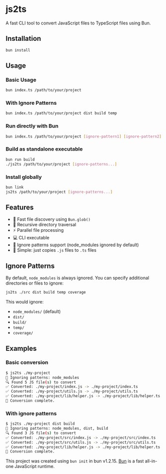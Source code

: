 # js2ts

A fast CLI tool to convert JavaScript files to TypeScript files using Bun.

## Installation

```bash
bun install
```

## Usage

### Basic Usage

```bash
bun index.ts /path/to/your/project
```

### With Ignore Patterns

```bash
bun index.ts /path/to/your/project dist build temp
```

### Run directly with Bun

```bash
bun index.ts /path/to/your/project [ignore-pattern1] [ignore-pattern2] ...
```

### Build as standalone executable

```bash
bun run build
./js2ts /path/to/your/project [ignore-patterns...]
```

### Install globally

```bash
bun link
js2ts /path/to/your/project [ignore-patterns...]
```

## Features

- 🚀 Fast file discovery using `Bun.glob()`
- 📁 Recursive directory traversal
- ⚡ Parallel file processing
- 💻 CLI executable
- 🚫 Ignore patterns support (node_modules ignored by default)
- 🎯 Simple: just copies `.js` files to `.ts` files

## Ignore Patterns

By default, `node_modules` is always ignored. You can specify additional directories or files to ignore:

```bash
js2ts ./src dist build temp coverage
```

This would ignore:

- `node_modules/` (default)
- `dist/`
- `build/`
- `temp/`
- `coverage/`

## Examples

### Basic conversion

```bash
$ js2ts ./my-project
🚫 Ignoring patterns: node_modules
🔍 Found 5 JS file(s) to convert
✅ Converted: ./my-project/index.js -> ./my-project/index.ts
✅ Converted: ./my-project/utils.js -> ./my-project/utils.ts
✅ Converted: ./my-project/lib/helper.js -> ./my-project/lib/helper.ts
🎉 Conversion complete.
```

### With ignore patterns

```bash
$ js2ts ./my-project dist build
🚫 Ignoring patterns: node_modules, dist, build
🔍 Found 3 JS file(s) to convert
✅ Converted: ./my-project/src/index.js -> ./my-project/src/index.ts
✅ Converted: ./my-project/src/utils.js -> ./my-project/src/utils.ts
✅ Converted: ./my-project/lib/helper.js -> ./my-project/lib/helper.ts
🎉 Conversion complete.
```

This project was created using `bun init` in bun v1.2.15. [Bun](https://bun.sh) is a fast all-in-one JavaScript runtime.
